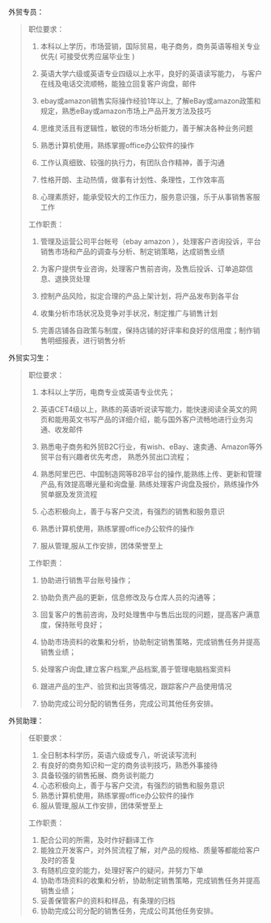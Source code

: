 外贸专员：

> 职位要求：
> 
> 1. 本科以上学历，市场营销，国际贸易，电子商务，商务英语等相关专业优先\( 可接受优秀应届毕业生 \)
> 
> 2. 英语大学六级或英语专业四级以上水平，良好的英语读写能力， 与客户在线及电话交流顺畅，能独立回复客户询盘，邮件
> 
> 3. ebay或amazon销售实际操作经验1年以上, 了解eBay或amazon政策和规定，熟悉eBay或amazon市场上产品开发方法及技巧
> 
> 4. 思维灵活且有逻辑性，敏锐的市场分析能力，善于解决各种业务问题
> 
> 5. 熟悉计算机使用，熟练掌握office办公软件的操作
> 
> 6. 工作认真细致、较强的执行力，有团队合作精神，善于沟通
> 
> 7. 性格开朗、主动热情，做事有计划性、条理性，工作效率高
> 
> 8. 心理素质好，能承受较大的工作压力，服务意识强，乐于从事销售客服工作
> 
> 
> 工作职责：
> 
> 1. 管理及运营公司平台帐号（ebay amazon ），处理客户咨询投诉，平台销售市场和产品的调查与分析、制定销策略，达成销售业绩
> 
> 2. 为客户提供专业咨询，处理客户售前咨询，及售后投诉、订单追踪信息、退换货处理
> 
> 3. 控制产品风险，拟定合理的产品上架计划，将产品发布到各平台
> 
> 4. 收集分析市场状况及竞争对手状况，制定推广与销售计划
> 
> 5. 完善店铺各自政策与制度，保持店铺的好评率和良好的信用度；制作销售明细报表，进行销售分析

外贸实习生：

> 职位要求：
> 
> 1. 本科以上学历，电商专业或英语专业优先；
> 
> 2. 英语CET4级以上，熟练的英语听说读写能力，能快速阅读全英文的网页和能用英文书写产品的详细介绍，能与国外客户流畅地进行业务沟通、收发邮件
> 
> 3. 熟悉电子商务和外贸B2C行业，有wish、eBay、速卖通、Amazon等外贸平台有兴趣者优先考虑， 熟悉外贸出口流程；
> 
> 4. 熟悉阿里巴巴、中国制造网等B2B平台的操作,能熟练上传、更新和管理产品,有效提高曝光量和询盘量. 熟练处理客户询盘及报价，熟练操作外贸单据及发货流程
> 
> 5. 心态积极向上，善于与客户交流，有强烈的销售和服务意识
> 
> 6. 熟悉计算机使用，熟练掌握office办公软件的操作
> 
> 7. 服从管理,服从工作安排，团体荣誉至上
> 
> 
> 工作职责：
> 
> 1. 协助进行销售平台账号操作；
> 
> 2. 协助负责产品的更新，信息修改及与仓库人员的沟通等；
> 
> 3. 回复客户的售前咨询，及时处理售中与售后出现的问题，提高客户满意度，保持账号良好；
> 
> 4. 协助市场资料的收集和分析，协助制定销售策略，完成销售任务并提高销售业绩；
> 
> 5. 处理客户询盘,建立客户档案,产品档案,善于管理电脑档案资料
> 
> 6. 跟进产品的生产、验货和出货等情况，跟踪客户产品使用情况
> 
> 7. 协助完成公司分配的销售任务，完成公司其他任务安排。

外贸助理：

> 任职要求：
> 
> 1. 全日制本科学历，英语六级或专八，听说读写流利
> 2. 有良好的商务知识和一定的商务谈判技巧，熟悉外事接待
> 3. 具备较强的销售拓展、商务谈判能力
> 4. 心态积极向上，善于与客户交流，有强烈的销售和服务意识
> 5. 熟悉计算机使用，熟练掌握office办公软件的操作
> 6. 服从管理,服从工作安排，团体荣誉至上
> 
> 工作职责：
> 
> 1. 配合公司的所需，及时作好翻译工作
> 2. 能独立开发客户，对外贸流程了解，对产品的规格、质量等都能给客户及时的答复
> 3. 有随机应变的能力，处理好客户的疑问，并努力下单
> 4. 协助市场资料的收集和分析，协助制定销售策略，完成销售任务并提高销售业绩；
> 5. 妥善保管客户的资料和样品，有条理的归档
> 6. 协助完成公司分配的销售任务，完成公司其他任务安排。

